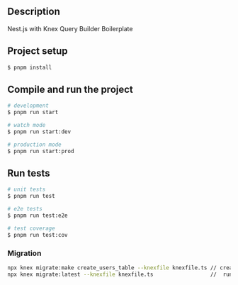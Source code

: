 ## Description

Nest.js with Knex Query Builder Boilerplate

## Project setup

```bash
$ pnpm install
```

## Compile and run the project

```bash
# development
$ pnpm run start

# watch mode
$ pnpm run start:dev

# production mode
$ pnpm run start:prod
```

## Run tests

```bash
# unit tests
$ pnpm run test

# e2e tests
$ pnpm run test:e2e

# test coverage
$ pnpm run test:cov
```

### Migration
```bash
npx knex migrate:make create_users_table --knexfile knexfile.ts // create migration
npx knex migrate:latest --knexfile knexfile.ts                  //  run migation on db
```